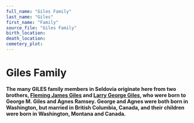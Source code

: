 ```yaml
---
full_name: "Giles Family"
last_name: "Giles"
first_name: "Family"
source_file: "Giles Family"
birth_location:
death_location:
cemetery_plot: 
---
```

# Giles Family

**The many GILES family members in Seldovia originate here from two
brothers, [**Fleming James Giles**](../_people/Giles_Fleming_James.md) and [**Larry George
Giles**](../_people/Giles_Larry_George.md), who were born to George M. Giles and Agnes
Ramsey. George and Agnes were both born in Washington, but married in
British Columbia, Canada, and their children were born in Washington,
Montana and Canada.**

